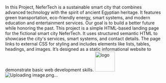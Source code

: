 In this Project, NeferTech is a sustainable smart city that combines advanced technology with the spirit of ancient Egyptian heritage. It features green transportation, eco-friendly energy, smart systems, and modern education and entertainment services. Our goal is to build a better future while honoring the past.
This project is a simple HTML-based landing page for the fictional smart city NeferTech. It uses structured semantic HTML to showcase the city's services, smart systems, and contact details. The page links to external CSS for styling and includes elements like lists, tables, headings, and images. It’s designed as a static informational website to demonstrate basic web development skills.
<img width="64" height="64" alt="logo" src="https://github.com/user-attachments/assets/11f26c74-7629-4864-a40d-5807fb244e03" />
![Uploading image.png…]()
